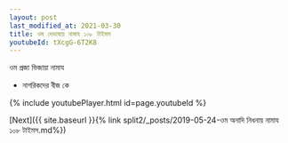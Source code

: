 ```yaml
---
layout: post
last_modified_at: 2021-03-30
title: ওম দেভাষায় নামায ১০৮ টাইমস
youtubeId: tXcgG-6T2K8
---
```

 
 
 ওম প্রজা ভিজায়া নামায  
 
 -  নাগরিকদের বীজ কে 
 
  
 
  
 
 
 
 
 
 


{% include youtubePlayer.html id=page.youtubeId %}
 
[Next]({{ site.baseurl }}{% link  split2/_posts/2019-05-24-ওম অনাদি নিধনায় নামায  ১০৮ টাইমস.md%})
 
